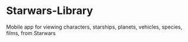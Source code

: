 # Starwars-Library
Mobile app for viewing characters, starships, planets, vehicles, species, films, from Starwars
